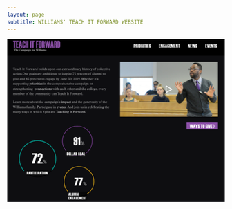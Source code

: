 ```yaml
---
layout: page
subtitle: WILLIAMS' TEACH IT FORWARD WEBSITE
---
```

![Teach it Forward](/img/teachitfwd.png)

